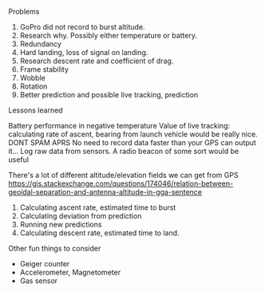Problems

1. GoPro did not record to burst altitude.
  1. Research why. Possibly either temperature or battery.
  1. Redundancy
1. Hard landing, loss of signal on landing.
  1. Research descent rate and coefficient of drag.
1. Frame stability
  1. Wobble
  1. Rotation
1. Better prediction and possible live tracking, prediction
  
Lessons learned

Battery performance in negative temperature
Value of live tracking: calculating rate of ascent, bearing from launch vehicle would be really nice.
DONT SPAM APRS
No need to record data faster than your GPS can output it...
Log raw data from sensors.
A radio beacon of some sort would be useful

There's a lot of different altitude/elevation fields we can get from GPS
https://gis.stackexchange.com/questions/174046/relation-between-geoidal-separation-and-antenna-altitude-in-gga-sentence

1. Calculating ascent rate, estimated time to burst
1. Calculating deviation from prediction
1. Running new predictions
1. Calculating descent rate, estimated time to land.

Other fun things to consider
* Geiger counter
* Accelerometer, Magnetometer
* Gas sensor